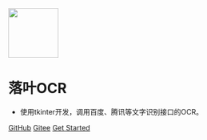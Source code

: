 <img width="100px" src="https://s3.ax1x.com/2020/12/12/rZJMuD.png">

#  落叶OCR

+ 使用tkinter开发，调用百度、腾讯等文字识别接口的OCR。

[GitHub](https://github.com/lstoryzx/LYOCR)
[Gitee](https://gitee.com/lstoryzx/lyocr)
[Get Started](/README.md)
